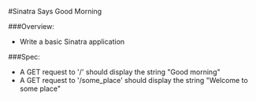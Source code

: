 #Sinatra Says Good Morning

###Overview:
* Write a basic Sinatra application

###Spec:
* A GET request to '/' should display the string "Good morning"
* A GET request to '/some_place' should display the string "Welcome to some place" 
